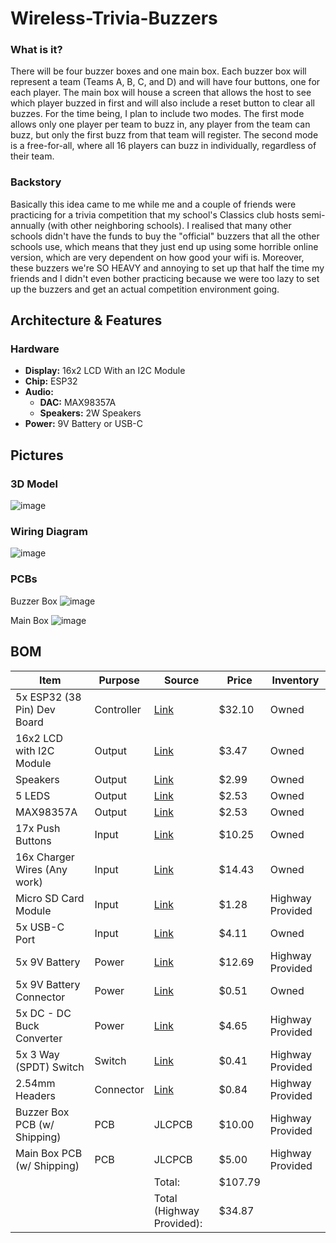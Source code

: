 # Wireless-Trivia-Buzzers
### What is it?
There will be four buzzer boxes and one main box. Each buzzer box will represent a team (Teams A, B, C, and D) and will have four buttons, one for each player. The main box will house a screen that allows the host to see which player buzzed in first and will also include a reset button to clear all buzzes. For the time being, I plan to include two modes. The first mode allows only one player per team to buzz in, any player from the team can buzz, but only the first buzz from that team will register. The second mode is a free-for-all, where all 16 players can buzz in individually, regardless of their team.


### Backstory 
Basically this idea came to me while me and a couple of friends were practicing for a trivia competition that my school's Classics club hosts semi-annually (with other neighboring schools). I realised that many other schools didn't have the funds to buy the "official" buzzers that all the other schools use, which means that they just end up using some horrible online version, which are very dependent on how good your wifi is. Moreover, these buzzers we're SO HEAVY and annoying to set up that half the time my friends and I didn't even bother practicing because we were too lazy to set up the buzzers and get an actual competition environment going. 

## Architecture & Features 
### Hardware
- **Display:** 16x2 LCD With an I2C Module
- **Chip:** ESP32
- **Audio:**
  - **DAC:** MAX98357A
  - **Speakers:** 2W Speakers
- **Power:** 9V Battery or USB-C 

## Pictures 
### 3D Model 
![image](https://github.com/user-attachments/assets/e28ae017-b513-4b40-aab7-b06232eab597)

### Wiring Diagram
![image](https://github.com/user-attachments/assets/8b03c6c4-4ca9-46d7-a5f0-7e7be569c1c8)

### PCBs 
Buzzer Box 
![image](https://github.com/user-attachments/assets/8a144d44-c1fa-4a74-a6e0-8566e701df20)

Main Box 
![image](https://github.com/user-attachments/assets/e3c7e530-1372-4cdb-bb72-d670ad8c960f)

## BOM 
| Item                          | Purpose  | Source | Price  | Inventory          |
|-------------------------------|----------|--------|--------|--------------------|
| 5x ESP32 (38 Pin) Dev Board   | Controller | [Link](https://www.aliexpress.us/item/3256806817804530.html) | $32.10 | Owned              |
| 16x2 LCD with I2C Module      | Output   | [Link](https://www.aliexpress.us/item/3256806005226729.html) | $3.47  | Owned              |
| Speakers                      | Output   | [Link](https://www.aliexpress.us/item/3256806149654655.html) | $2.99  | Owned              |
| 5 LEDS                        | Output   | [Link](https://www.aliexpress.us/item/2251832691865349.html) | $2.53  | Owned              |
| MAX98357A                     | Output   | [Link](https://www.aliexpress.us/item/3256806882501015.html) | $2.53  | Owned              |
| 17x Push Buttons              | Input    | [Link](https://www.aliexpress.us/item/4000097252595.html)    | $10.25 | Owned              |
| 16x Charger Wires (Any work)  | Input    | [Link](https://www.aliexpress.us/item/3256806607225846.html) | $14.43 | Owned              |
| Micro SD Card Module          | Input    | [Link](https://www.aliexpress.us/item/3256806271288304.html) | $1.28  | Highway Provided   |
| 5x USB-C Port                 | Input    | [Link](https://www.aliexpress.us/item/3256805808963500.html) | $4.11  | Owned              |
| 5x 9V Battery                 | Power    | [Link](https://www.amazon.com/dp/B00MH4QM1S)                 | $12.69 | Highway Provided   |
| 5x 9V Battery Connector       | Power    | [Link](https://lcsc.com/product-detail/Battery-Holders-Clips-Contacts_Q-J-C70374_C70374.html) | $0.51  | Owned              |
| 5x DC - DC Buck Converter     | Power    | [Link](https://www.aliexpress.us/item/3256807145249780.html) | $4.65  | Highway Provided   |
| 5x 3 Way (SPDT) Switch        | Switch   | [Link](https://lcsc.com/product-detail/slide-switches_usakro-ss-12f15-g6_C698214.html) | $0.41  | Highway Provided   |
| 2.54mm Headers                | Connector| [Link](https://lcsc.com/product-detail/Female-Headers_Megastar-ZX-PM2-54-1-15PY_C7499333.html) | $0.84  | Highway Provided   |
| Buzzer Box PCB (w/ Shipping) | PCB      | JLCPCB | $10.00 | Highway Provided   |
| Main Box PCB (w/ Shipping)   | PCB      | JLCPCB | $5.00  | Highway Provided   |
|                               |          | Total: | $107.79|                    |
|                               |          | Total (Highway Provided): | $34.87 |         |
